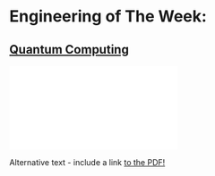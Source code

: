 # Engineering of The Week:
## [Quantum Computing](https://drive.google.com/file/d/17AMLZeEBhEG0fI-yZxxS1GhiWc0-cLRf/view?usp=drive_link)


<embed src="eotw/eotw1.pdf" type="application/pdf">

<object data="eotw/eotw1.pdf" type="application/pdf" width="100%" height="200%">
</object>

<object data="eotw/eotw1.pdf" type="application/pdf" width="500" height="600">
  <p>Alternative text - include a link <a href="[/path/to/your/file.pdf](https://drive.google.com/file/d/17AMLZeEBhEG0fI-yZxxS1GhiWc0-cLRf/view?usp=drive_link)https://drive.google.com/file/d/17AMLZeEBhEG0fI-yZxxS1GhiWc0-cLRf/view?usp=drive_link">to the PDF!</a></p>
</object>
